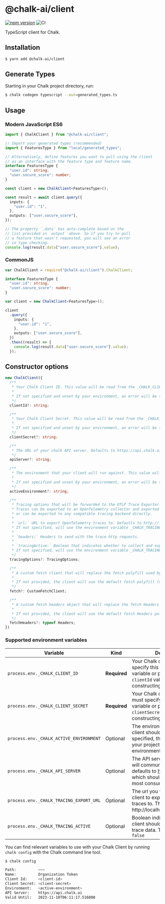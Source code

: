 # @chalk-ai/client

[![npm version](https://img.shields.io/npm/v/@chalk-ai/client?label=%40chalk-ai%2Fclient&logo=npm)](https://www.npmjs.com/package/@chalk-ai/client)
![CI](https://img.shields.io/github/actions/workflow/status/chalk-ai/chalk-ts/check.yml?branch=main)

TypeScript client for Chalk.

## Installation

```sh
$ yarn add @chalk-ai/client
```

## Generate Types

Starting in your Chalk project directory, run:

```sh
$ chalk codegen typescript --out=generated_types.ts
```

## Usage

### Modern JavaScript ES6

```ts
import { ChalkClient } from "@chalk-ai/client";

// Import your generated types (recommended)
import { FeaturesType } from "local/generated_types";

// Alternatively, define features you want to pull using the client
// as an interface with the feature type and feature name.
interface FeaturesType {
  "user.id": string;
  "user.socure_score": number;
}

const client = new ChalkClient<FeaturesType>();

const result = await client.query({
  inputs: {
    "user.id": "1",
  },
  outputs: ["user.socure_score"],
});

// The property `.data` has auto-complete based on the
// list provided in `output` above. So if you try to pull
// a feature that wasn't requested, you will see an error
// in type checking.
console.log(result.data["user.socure_score"].value);
```

### CommonJS

```ts
var ChalkClient = require("@chalk-ai/client").ChalkClient;

interface FeaturesType {
  "user.id": string;
  "user.socure_score": number;
}

var client = new ChalkClient<FeaturesType>();

client
  .query({
    inputs: {
      "user.id": "1",
    },
    outputs: ["user.socure_score"],
  })
  .then((result) => {
    console.log(result.data["user.socure_score"].value);
  });
```

## Constructor options

```ts
new ChalkClient({
  /**
   * Your Chalk Client ID. This value will be read from the _CHALK_CLIENT_ID environment variable if not set explicitly.
   *
   * If not specified and unset by your environment, an error will be thrown on client creation
   */
  clientId?: string;

  /**
   * Your Chalk Client Secret. This value will be read from the _CHALK_CLIENT_ID environment variable if not set explicitly.
   *
   * If not specified and unset by your environment, an error will be thrown on client creation
   */
  clientSecret?: string;

  /**
   * The URL of your chalk API server. Defaults to https://api.chalk.ai
   */
  apiServer?: string;

  /**
   * The environment that your client will run against. This value will be read from the _CHALK_ACTIVE_ENVIRONMENT environment variable if not set explicitly.
   *
   * If not specified and unset by your environment, an error will be thrown on client creation
   */
  activeEnvironment?: string;

  /**
   * Tracing options that will be forwarded to the OTLP Trace Exporter. Traces are exported using http.
   * Traces can be exported to an OpenTelemetry collector and exported to any compatible tracing backend,
   * or can be exported to any compatible tracing backend directly.
   *
   * `url:` URL to export OpenTelemetry traces to. Defaults to http://localhost:4318/v1/traces.
   * If not specified, will use the environment variable _CHALK_TRACING_EXPORT_URL.
   *
   * `headers:` Headers to send with the trace http requests.
   *
   * `tracingActive:` Boolean that indicates whether to collect and export traces. Defaults to `false`.
   * If not specified, will use the environment variable _CHALK_TRACING_ACTIVE.
   */
  tracingOptions?: TracingOptions;

  /**
   * A custom fetch client that will replace the fetch polyfill used by default.
   *
   * If not provided, the client will use the default fetch polyfill (native fetch with node-fetch as a fallback).
   */
  fetch?: CustomFetchClient;

  /**
   * A custom fetch headers object that will replace the fetch Headers polyfill used by default.
   *
   * If not provided, the client will use the default fetch Headers polyfill (native fetch with node-fetch as a fallback).
   */
  fetchHeaders?: typeof Headers;
})
```

### Supported environment variables

| Variable                                | Kind         | Description                                                                                                                                      |
| --------------------------------------- | ------------ | ------------------------------------------------------------------------------------------------------------------------------------------------ |
| `process.env._CHALK_CLIENT_ID`          | **Required** | Your Chalk client ID. You must specify this environment variable or pass an explicit `clientId` value when constructing your ChalkClient         |
| `process.env._CHALK_CLIENT_SECRET`      | **Required** | Your Chalk client secret. You must specify this environment variable or pass an explicit `clientSecret` value when constructing your ChalkClient |
| `process.env._CHALK_ACTIVE_ENVIRONMENT` | Optional     | The environment that your client should connect to. If not specified, the client will query your project's default environment                   |
| `process.env._CHALK_API_SERVER`         | Optional     | The API server that the client will communicate with. This defaults to https://api.chalk.ai which should be sufficient for most consumers        |
| `process.env._CHALK_TRACING_EXPORT_URL` | Optional     | The url you would like your client to export OpenTelemetry traces to. This defaults to http://localhost:4318/v1/traces.                          |
| `process.env._CHALK_TRACING_ACTIVE`     | Optional     | Boolean indicating whether the client should collect and export trace data. This defaults to `false`                                             |

You can find relevant variables to use with your Chalk Client by
running `chalk config` with the Chalk command line tool.

```sh
$ chalk config

Path:          ~~~
Name:          Organization Token
Client Id:     <client-id>
Client Secret: <client-secret>
Environment:   <active-environment>
API Server:    https://api.chalk.ai
Valid Until:   2023-11-10T06:11:17.516000
```
